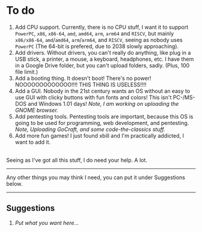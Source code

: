 # To do
1. Add CPU support. Currently, there is no CPU stuff, I want it to support `PowerPC`, `x86`, `x86-64`, `amd`, `amd64`, `arm`, `arm64` and `RISCV`, but mainly `x86/x86-64`, `amd`/`amd64`, `arm`/`arm64`, and `RISCV`, seeing as nobody uses `PowerPC` (The 64-bit is prefered, due to 2038 slowly approaching).
2. Add drivers. Without drivers, you can't really do anything, like plug in a USB stick, a printer, a mouse, a keyboard, headphones, etc. I have them in a Google Drive folder, but you can't upload folders, sadly. (Plus, 100 file limit.)
3. Add a booting thing. It doesn't boot! There's no power! NOOOOOOOOOOOOO!!!! THIS THING IS USELESS!!!!
4. Add a GUI. Nobody in the 21st century wants an OS without an easy to use GUI with clicky buttons with fun fonts and colors! This isn't PC-/MS-DOS and Windows 1.01 days! *Note, I am working on uploading the GNOME browser.*
5. Add pentesting tools. Pentesting tools are important, because this OS is going to be used for programming, web development, and pentesting. *Note, Uploading GoCraft, and some code-the-classics stuff.*
6. Add more fun games! I just found xbill and I'm practically addicted, I want to add it.
<br>
Seeing as I've got all this stuff, I do need your help. A lot.

***
Any other things you may think I need, you can put it under Suggestions below.
***
## Suggestions
1. *Put what you want here...*
